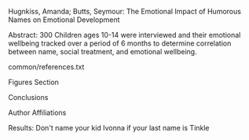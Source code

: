 Hugnkiss, Amanda; Butts, Seymour: The Emotional Impact of Humorous Names on Emotional Development

Abstract: 300 Children ages 10-14 were interviewed and their emotional wellbeing tracked over a period of 6 months to determine correlation between name, social treatment, and emotional wellbeing.

common/references.txt

Figures Section

Conclusions

Author Affiliations

Results: Don't name your kid Ivonna if your last name is Tinkle
